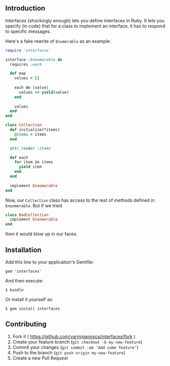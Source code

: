 ## Introduction

Interfaces (shockingly enough) lets you define interfaces in Ruby. It
lets you specify (in code) that for a class to implement an interface,
it has to respond to specific messages.

Here's a fake rewrite of
`Enumerable` as an example:

```ruby
require 'interfaces'

interface :Enoomerable do
  requires :each

  def map
    values = []
    
    each do |value|
      values << yield(value)
    end
    
    values
  end
end

class Collection
  def initialize(*items)
    @items = items
  end

  attr_reader :items

  def each
    for item in items
      yield item
    end
  end
  
  implement Enoomerable
end
```

Now, our `Collection` class has access to the rest of methods defined
in `Enoomerable`. But if we tried

```ruby
class BadCollection
  implement Enoomerable
end
```

then it would blow up in our faces.


## Installation

Add this line to your application's Gemfile:

    gem 'interfaces'

And then execute:

    $ bundle

Or install it yourself as:

    $ gem install interfaces

## Contributing

1. Fork it ( https://github.com/yarmiganosca/interfaces/fork )
2. Create your feature branch (`git checkout -b my-new-feature`)
3. Commit your changes (`git commit -am 'Add some feature'`)
4. Push to the branch (`git push origin my-new-feature`)
5. Create a new Pull Request
